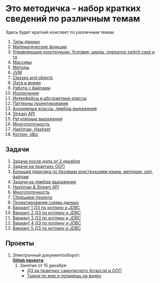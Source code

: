 # Это методичка - набор кратких сведений по различным темам
 Здесь будет краткий конспект по различным темам
1) [Типы данных](./javabase/01-datatypes.md)
2) [Математические функции](./javabase/02-mathfunctions.md)
3) [Управляющие конструкции. Условия, циклы, оператор switch case и тд](./javabase/03-control.md)
4) [Массивы](./javabase/04-arrays.md)
5) [Методы](./javabase/05-methods.md)
6) [JVM](./javabase/06-jvm.md)
7) [Classes and objects](./javabase/07-classes.md)
8) [Дата и время](./javabase/08-date.md)
9) [Работа с файлами](./javabase/09-files.md)
10) [Исключения](./javabase/10-exceptions.md)
11) [Интерфейсы и абстрактные классы](./javabase/11-interfaces.md)
12) [Паттерны проектирования](./javabase/12-patterns.md)
13) [Анонимные классы, лямбда-выражения](./javabase/13-anonymous-lambda.md)
14) [Stream API](./javabase/14-stream-api.md)
15) [Регулярные выражения](./javabase/15-regex.md)
16) [Многопоточность](./javabase/16-multithreading.md)
17) [Hashmap, Hashset](./javabase/17-hashmap.md)
18) [Котлин, jdbc](./kotlin/01-intro-jdbc.md)
## Задачи
1) [Задачи после допа от 3 декабря](./tasks/01-dop.md)
2) [Задачи на практику ООП](./tasks/02-oop-java.md)
3) [Большая практика по базовым конструкциям языка, методам, ооп, файлам](./tasks/03-big-practice.md)
4) [Задачи на лямбда-выражения](./tasks/04-lambda.md)
5) [Hashmap & Stream API](./tasks/05-hashmap.md)
6) [Многопоточность](./tasks/06-multithreading.md)
7) [Сборщики проекта](./tasks/07-mavengradle.md)
8) [Проектирование схемы данных](./tasks/08-db-arch.md)
9) [Вариант 1 ДЗ по котлину и JDBC](./tasks/09-01.md)
10) [Вариант 2 ДЗ по котлину и JDBC](./tasks/09-02.md)
11) [Вариант 3 ДЗ по котлину и JDBC](./tasks/09-03.md)
12) [Вариант 4 ДЗ по котлину и JDBC](./tasks/09-04.md)
13) [Вариант 5 ДЗ по котлину и JDBC](./tasks/09-05.md)
## Проекты
1) Электронный документооборот: <br>
   **[Gitlab проекта](https://git-itpark32.ru/students-projects/java/eleven-thread/edo)**: 
   1) Занятие от 15 декабря
        - [ДЗ на практику самописного ArrayList и ООП](./projects/edo/01-task-practice-base-oop.md)
        - [Тыкни по мне и попадешь на видео](https://disk.yandex.ru/i/k2Nht3FWL0gD-Q)